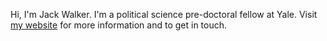 Hi, I'm Jack Walker. I'm a political science pre-doctoral fellow at Yale. Visit [my website](https://walkerdjack.github.io) for more information and to get in touch.
